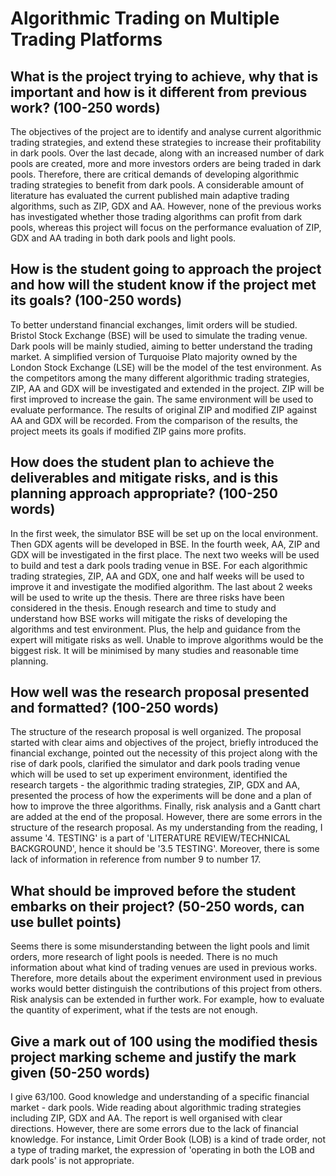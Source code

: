 # Algorithmic Trading on Multiple Trading Platforms

## What is the project trying to achieve, why that is important and how is it different from previous work? (100-250 words)

The objectives of the project are to identify and analyse current algorithmic trading strategies, and extend these strategies to increase their profitability in dark pools. Over the last decade, along with an increased number of dark pools are created, more and more investors orders are being traded in dark pools. Therefore, there are critical demands of developing algorithmic trading strategies to benefit from dark pools. A considerable amount of literature has evaluated the current published main adaptive trading algorithms, such as ZIP, GDX and AA. However, none of the previous works has investigated whether those trading algorithms can profit from dark pools, whereas this project will focus on the performance evaluation of ZIP, GDX and AA trading in both dark pools and light pools.

## How is the student going to approach the project and how will the student know if the project met its goals? (100-250 words)

To better understand financial exchanges, limit orders will be studied. Bristol Stock Exchange (BSE) will be used to simulate the trading venue. Dark pools will be mainly studied, aiming to better understand the trading market. A simplified version of Turquoise Plato majority owned by the London Stock Exchange (LSE) will be the model of the test environment. As the competitors among the many different algorithmic trading strategies, ZIP, AA and GDX will be investigated and extended in the project. ZIP will be first improved to increase the gain. The same environment will be used to evaluate performance. The results of original ZIP and modified ZIP against AA and GDX will be recorded. From the comparison of the results, the project meets its goals if modified ZIP gains more profits.

## How does the student plan to achieve the deliverables and mitigate risks, and is this planning approach appropriate? (100-250 words)

In the first week, the simulator BSE will be set up on the local environment. Then GDX agents will be developed in BSE. In the fourth week, AA, ZIP and GDX will be investigated in the first place. The next two weeks will be used to build and test a dark pools trading venue in BSE. For each algorithmic trading strategies, ZIP, AA and GDX, one and half weeks will be used to improve it and investigate the modified algorithm. The last about 2 weeks will be used to write up the thesis. There are three risks have been considered in the thesis. Enough research and time to study and understand how BSE works will mitigate the risks of developing the algorithms and test environment. Plus, the help and guidance from the expert will mitigate risks as well. Unable to improve algorithms would be the biggest risk. It will be minimised by many studies and reasonable time planning.

## How well was the research proposal presented and formatted? (100-250 words)

The structure of the research proposal is well organized. The proposal started with clear aims and objectives of the project, briefly introduced the financial exchange, pointed out the necessity of this project along with the rise of dark pools, clarified the simulator and dark pools trading venue which will be used to set up experiment environment, identified the research targets - the algorithmic trading strategies, ZIP, GDX and AA, presented the process of how the experiments will be done and a plan of how to improve the three algorithms. Finally, risk analysis and a Gantt chart are added at the end of the proposal. However, there are some errors in the structure of the research proposal. As my understanding from the reading, I assume '4. TESTING' is a part of 'LITERATURE REVIEW/TECHNICAL BACKGROUND', hence it should be '3.5 TESTING'. Moreover, there is some lack of information in reference from number 9 to number 17.

## What should be improved before the student embarks on their project? (50-250 words, can use bullet points)

Seems there is some misunderstanding between the light pools and limit orders, more research of light pools is needed. There is no much information about what kind of trading venues are used in previous works. Therefore, more details about the experiment environment used in previous works would better distinguish the contributions of this project from others. Risk analysis can be extended in further work. For example, how to evaluate the quantity of experiment, what if the tests are not enough.

## Give a mark out of 100 using the modified thesis project marking scheme and justify the mark given (50-250 words)

I give 63/100.
Good knowledge and understanding of a specific financial market - dark pools. Wide reading about algorithmic trading strategies including ZIP, GDX and AA. The report is well organised with clear directions. However, there are some errors due to the lack of financial knowledge. For instance, Limit Order Book (LOB) is a kind of trade order, not a type of trading market, the expression of 'operating in both the LOB and dark pools' is not appropriate.